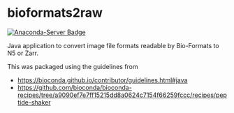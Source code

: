 bioformats2raw
==============
[![Anaconda-Server Badge](https://anaconda.org/manics/bioformats2raw/badges/version.svg)](https://anaconda.org/manics/bioformats2raw)

Java application to convert image file formats readable by Bio-Formats to N5 or Zarr.

This was packaged using the guidelines from
- https://bioconda.github.io/contributor/guidelines.html#java
- https://github.com/bioconda/bioconda-recipes/tree/a9090ef7e7ff15215dd8a0624c7154f66259fccc/recipes/peptide-shaker
